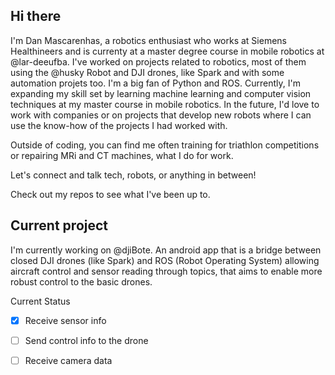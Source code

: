 ## Hi there

I'm Dan Mascarenhas, a robotics enthusiast who works at Siemens Healthineers and is currenty at a master degree course in mobile robotics at @lar-deeufba. 
I've worked on projects related to robotics, most of them using the @husky Robot and DJI drones, like Spark and with some automation projets too. I'm a big fan of Python and ROS. 
Currently, I'm expanding my skill set by learning machine learning and computer vision techniques at my master course in mobile robotics. In the future, I'd love to work with companies or on projects that develop new robots where I can use the know-how of the projects I had worked with. 

Outside of coding, you can find me often training for triathlon competitions or repairing MRi and CT machines, what I do for work. 

Let's connect and talk tech, robots, or anything in between! 

Check out my repos to see what I've been up to.

## Current project

I'm currently working on @djiBote. An android app that is a bridge between closed DJI drones (like Spark) and ROS (Robot Operating System) allowing aircraft control and sensor reading through topics, that aims to enable more robust control to the basic drones.

Current Status

- [x] Receive sensor info
- [ ] Send control info to the drone
- [ ] Receive camera data


<!--
**ielson/ielson** is a ✨ _special_ ✨ repository because its `README.md` (this file) appears on your GitHub profile.

Here are some ideas to get you started:

- 🔭 I’m currently working on ...
- 🌱 I’m currently learning ...
- 👯 I’m looking to collaborate on ...
- 🤔 I’m looking for help with ...
- 💬 Ask me about ...
- 📫 How to reach me: ...
- 😄 Pronouns: ...
- ⚡ Fun fact: ...
-->
